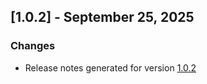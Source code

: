## [1.0.2] - September 25, 2025

### Changes
- Release notes generated for version [1.0.2](./.release-notes/1.0.2/release.md)

